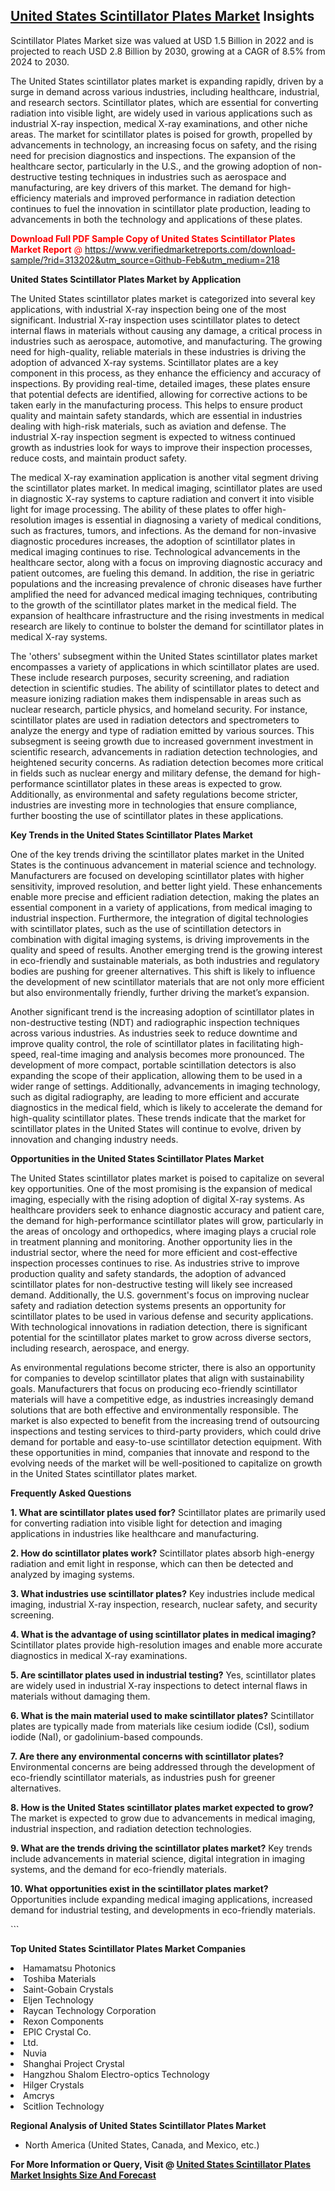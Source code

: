 <h2><a href="https://www.verifiedmarketreports.com/download-sample/?rid=313202&amp;utm_source=Github-Feb&amp;utm_medium=218" target="_blank">United States Scintillator Plates Market</a> Insights</h2><p>Scintillator Plates Market size was valued at USD 1.5 Billion in 2022 and is projected to reach USD 2.8 Billion by 2030, growing at a CAGR of 8.5% from 2024 to 2030.</p><p> <p>The United States scintillator plates market is expanding rapidly, driven by a surge in demand across various industries, including healthcare, industrial, and research sectors. Scintillator plates, which are essential for converting radiation into visible light, are widely used in various applications such as industrial X-ray inspection, medical X-ray examinations, and other niche areas. The market for scintillator plates is poised for growth, propelled by advancements in technology, an increasing focus on safety, and the rising need for precision diagnostics and inspections. The expansion of the healthcare sector, particularly in the U.S., and the growing adoption of non-destructive testing techniques in industries such as aerospace and manufacturing, are key drivers of this market. The demand for high-efficiency materials and improved performance in radiation detection continues to fuel the innovation in scintillator plate production, leading to advancements in both the technology and applications of these plates. <p><span class=""><span style="color: #ff0000;"><strong>Download Full PDF Sample Copy of United States Scintillator Plates Market Report</strong> @ </span><a href="https://www.verifiedmarketreports.com/download-sample/?rid=313202&amp;utm_source=Github-Feb&amp;utm_medium=218" target="_blank">https://www.verifiedmarketreports.com/download-sample/?rid=313202&amp;utm_source=Github-Feb&amp;utm_medium=218</a></span></p></p> <p><strong>United States Scintillator Plates Market by Application</strong></p> <p>The United States scintillator plates market is categorized into several key applications, with industrial X-ray inspection being one of the most significant. Industrial X-ray inspection uses scintillator plates to detect internal flaws in materials without causing any damage, a critical process in industries such as aerospace, automotive, and manufacturing. The growing need for high-quality, reliable materials in these industries is driving the adoption of advanced X-ray systems. Scintillator plates are a key component in this process, as they enhance the efficiency and accuracy of inspections. By providing real-time, detailed images, these plates ensure that potential defects are identified, allowing for corrective actions to be taken early in the manufacturing process. This helps to ensure product quality and maintain safety standards, which are essential in industries dealing with high-risk materials, such as aviation and defense. The industrial X-ray inspection segment is expected to witness continued growth as industries look for ways to improve their inspection processes, reduce costs, and maintain product safety.</p> <p>The medical X-ray examination application is another vital segment driving the scintillator plates market. In medical imaging, scintillator plates are used in diagnostic X-ray systems to capture radiation and convert it into visible light for image processing. The ability of these plates to offer high-resolution images is essential in diagnosing a variety of medical conditions, such as fractures, tumors, and infections. As the demand for non-invasive diagnostic procedures increases, the adoption of scintillator plates in medical imaging continues to rise. Technological advancements in the healthcare sector, along with a focus on improving diagnostic accuracy and patient outcomes, are fueling this demand. In addition, the rise in geriatric populations and the increasing prevalence of chronic diseases have further amplified the need for advanced medical imaging techniques, contributing to the growth of the scintillator plates market in the medical field. The expansion of healthcare infrastructure and the rising investments in medical research are likely to continue to bolster the demand for scintillator plates in medical X-ray systems.</p> <p>The 'others' subsegment within the United States scintillator plates market encompasses a variety of applications in which scintillator plates are used. These include research purposes, security screening, and radiation detection in scientific studies. The ability of scintillator plates to detect and measure ionizing radiation makes them indispensable in areas such as nuclear research, particle physics, and homeland security. For instance, scintillator plates are used in radiation detectors and spectrometers to analyze the energy and type of radiation emitted by various sources. This subsegment is seeing growth due to increased government investment in scientific research, advancements in radiation detection technologies, and heightened security concerns. As radiation detection becomes more critical in fields such as nuclear energy and military defense, the demand for high-performance scintillator plates in these areas is expected to grow. Additionally, as environmental and safety regulations become stricter, industries are investing more in technologies that ensure compliance, further boosting the use of scintillator plates in these applications.</p> <p><strong>Key Trends in the United States Scintillator Plates Market</strong></p> <p>One of the key trends driving the scintillator plates market in the United States is the continuous advancement in material science and technology. Manufacturers are focused on developing scintillator plates with higher sensitivity, improved resolution, and better light yield. These enhancements enable more precise and efficient radiation detection, making the plates an essential component in a variety of applications, from medical imaging to industrial inspection. Furthermore, the integration of digital technologies with scintillator plates, such as the use of scintillation detectors in combination with digital imaging systems, is driving improvements in the quality and speed of results. Another emerging trend is the growing interest in eco-friendly and sustainable materials, as both industries and regulatory bodies are pushing for greener alternatives. This shift is likely to influence the development of new scintillator materials that are not only more efficient but also environmentally friendly, further driving the market’s expansion.</p> <p>Another significant trend is the increasing adoption of scintillator plates in non-destructive testing (NDT) and radiographic inspection techniques across various industries. As industries seek to reduce downtime and improve quality control, the role of scintillator plates in facilitating high-speed, real-time imaging and analysis becomes more pronounced. The development of more compact, portable scintillation detectors is also expanding the scope of their application, allowing them to be used in a wider range of settings. Additionally, advancements in imaging technology, such as digital radiography, are leading to more efficient and accurate diagnostics in the medical field, which is likely to accelerate the demand for high-quality scintillator plates. These trends indicate that the market for scintillator plates in the United States will continue to evolve, driven by innovation and changing industry needs.</p> <p><strong>Opportunities in the United States Scintillator Plates Market</strong></p> <p>The United States scintillator plates market is poised to capitalize on several key opportunities. One of the most promising is the expansion of medical imaging, especially with the rising adoption of digital X-ray systems. As healthcare providers seek to enhance diagnostic accuracy and patient care, the demand for high-performance scintillator plates will grow, particularly in the areas of oncology and orthopedics, where imaging plays a crucial role in treatment planning and monitoring. Another opportunity lies in the industrial sector, where the need for more efficient and cost-effective inspection processes continues to rise. As industries strive to improve production quality and safety standards, the adoption of advanced scintillator plates for non-destructive testing will likely see increased demand. Additionally, the U.S. government's focus on improving nuclear safety and radiation detection systems presents an opportunity for scintillator plates to be used in various defense and security applications. With technological innovations in radiation detection, there is significant potential for the scintillator plates market to grow across diverse sectors, including research, aerospace, and energy.</p> <p>As environmental regulations become stricter, there is also an opportunity for companies to develop scintillator plates that align with sustainability goals. Manufacturers that focus on producing eco-friendly scintillator materials will have a competitive edge, as industries increasingly demand solutions that are both effective and environmentally responsible. The market is also expected to benefit from the increasing trend of outsourcing inspections and testing services to third-party providers, which could drive demand for portable and easy-to-use scintillator detection equipment. With these opportunities in mind, companies that innovate and respond to the evolving needs of the market will be well-positioned to capitalize on growth in the United States scintillator plates market.</p> <p><strong>Frequently Asked Questions</strong></p> <p><strong>1. What are scintillator plates used for?</strong> Scintillator plates are primarily used for converting radiation into visible light for detection and imaging applications in industries like healthcare and manufacturing.</p> <p><strong>2. How do scintillator plates work?</strong> Scintillator plates absorb high-energy radiation and emit light in response, which can then be detected and analyzed by imaging systems.</p> <p><strong>3. What industries use scintillator plates?</strong> Key industries include medical imaging, industrial X-ray inspection, research, nuclear safety, and security screening.</p> <p><strong>4. What is the advantage of using scintillator plates in medical imaging?</strong> Scintillator plates provide high-resolution images and enable more accurate diagnostics in medical X-ray examinations.</p> <p><strong>5. Are scintillator plates used in industrial testing?</strong> Yes, scintillator plates are widely used in industrial X-ray inspections to detect internal flaws in materials without damaging them.</p> <p><strong>6. What is the main material used to make scintillator plates?</strong> Scintillator plates are typically made from materials like cesium iodide (CsI), sodium iodide (NaI), or gadolinium-based compounds.</p> <p><strong>7. Are there any environmental concerns with scintillator plates?</strong> Environmental concerns are being addressed through the development of eco-friendly scintillator materials, as industries push for greener alternatives.</p> <p><strong>8. How is the United States scintillator plates market expected to grow?</strong> The market is expected to grow due to advancements in medical imaging, industrial inspection, and radiation detection technologies.</p> <p><strong>9. What are the trends driving the scintillator plates market?</strong> Key trends include advancements in material science, digital integration in imaging systems, and the demand for eco-friendly materials.</p> <p><strong>10. What opportunities exist in the scintillator plates market?</strong> Opportunities include expanding medical imaging applications, increased demand for industrial testing, and developments in eco-friendly materials.</p> ```</p><p><strong>Top United States Scintillator Plates Market Companies</strong></p><div data-test-id=""><p><li>Hamamatsu Photonics</li><li> Toshiba Materials</li><li> Saint-Gobain Crystals</li><li> Eljen Technology</li><li> Raycan Technology Corporation</li><li> Rexon Components</li><li> EPIC Crystal Co.</li><li> Ltd.</li><li> Nuvia</li><li> Shanghai Project Crystal</li><li> Hangzhou Shalom Electro-optics Technology</li><li> Hilger Crystals</li><li> Amcrys</li><li> Scitlion Technology</li></p><div><strong>Regional Analysis of&nbsp;United States Scintillator Plates Market</strong></div><ul><li dir="ltr"><p dir="ltr">North America&nbsp;(United States, Canada, and Mexico, etc.)</p></li></ul><p><strong>For More Information or Query, Visit @&nbsp;</strong><strong><a href="https://www.verifiedmarketreports.com/product/scintillator-plates-market/?utm_source=Github-Feb&amp;utm_medium=218" target="_blank">United States Scintillator Plates Market Insights Size And Forecast</a></strong></p></div>
